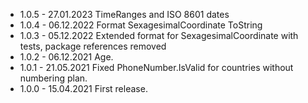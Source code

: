
* 1.0.5	- 27.01.2023 TimeRanges and ISO 8601 dates
* 1.0.4	- 06.12.2022 Format SexagesimalCoordinate ToString
* 1.0.3	- 05.12.2022 Extended format for SexagesimalCoordinate with tests, package references removed
* 1.0.2	- 06.12.2021 Age.
* 1.0.1	- 21.05.2021 Fixed PhoneNumber.IsValid for countries without numbering plan.
* 1.0.0	- 15.04.2021 First release.
